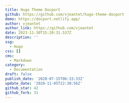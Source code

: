 ```yaml
---
title: Hugo Theme Docport
github: https://github.com/vjeantet/hugo-theme-docport
demo: https://docport.netlify.app/
author: vjeantet
author_link: https://github.com/vjeantet
date: 2023-11-30T15:20:31.537Z
description: ''
ssg:
  - Hugo
css: []
cms:
  - Markdown
category:
  - Documentation
draft: false
publish_date: '2020-07-15T06:33:33Z'
update_date: '2020-11-05T22:30:56Z'
github_star: 42
github_fork: 31
---
```

